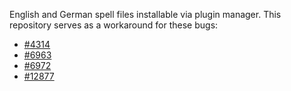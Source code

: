 English and German spell files installable via plugin manager. This repository serves as a
workaround for these bugs:

* [#4314](https://github.com/vim/vim/issues/4314)
* [#6963](https://github.com/vim/vim/issues/6963)
* [#6972](https://github.com/vim/vim/issues/6972)
* [#12877](https://github.com/neovim/neovim/issues/12877)
